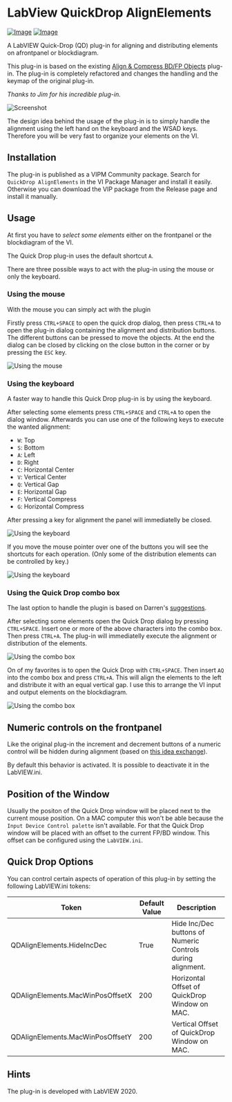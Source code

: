 # LabView QuickDrop AlignElements

[![Image](https://www.vipm.io/package/mnprojects_lib_quickdrop_alignelements/badge.svg?metric=installs)](https://www.vipm.io/package/mnprojects_lib_quickdrop_alignelements/) [![Image](https://www.vipm.io/package/mnprojects_lib_quickdrop_alignelements/badge.svg?metric=stars)](https://www.vipm.io/package/mnprojects_lib_quickdrop_alignelements/)

A LabVIEW Quick-Drop (QD) plug-in for aligning and distributing elements on afrontpanel or blockdiagram.

This plug-in is based on the existing [Align & Compress BD/FP Objects](https://forums.ni.com/t5/Quick-Drop-Enthusiasts/Quick-Drop-Plugin-Align-Compress-BD-FP-Objects/gpm-p/3501021?profile.language=en) plug-in. The plug-in is completely refactored and changes the handling and the keymap of the original plug-in.

*Thanks to Jim for his incredible plug-in.*

![Screenshot](../master/docs/screenshot.png)

The design idea behind the usage of the plug-in is to simply handle the alignment using the left hand on the keyboard and the WSAD keys. Therefore you will be very fast to organize your elements on the VI.

## Installation

The plug-in is published as a VIPM Community package. Search for `QuickDrop AlignElements` in the VI Package Manager and install it easily. Otherwise you can download the VIP package from the Release page and install it manually.

## Usage

At first you have to *select some elements*  either on the frontpanel or the blockdiagram of the VI.

The Quick Drop plug-in uses the default shortcut `A`.

There are three possible ways to act with the plug-in using the mouse or only the keyboard.

### Using the mouse

With the mouse you can simply act with the plugin

Firstly press `CTRL+SPACE` to open the quick drop dialog, then press `CTRL+A` to open the plug-in dialog containing the alignment and distribution buttons. The different buttons can be pressed to move the objects. At the end the dialog can be closed by clicking on the close button in the corner or by pressing the `ESC` key.

![Using the mouse](../master/docs/usage_mouse.gif)

### Using the keyboard

A faster way to handle this Quick Drop plug-in is by using the keyboard.

After selecting some elements press `CTRL+SPACE` and `CTRL+A` to open the dialog window. Afterwards you can use one of the following keys to execute the wanted alignment:

* `W`: Top
* `S`: Bottom
* `A`: Left
* `D`: Right
* `C`: Horizontal Center
* `V`: Vertical Center
* `Q`: Vertical Gap
* `E`: Horizontal Gap
* `F`: Vertical Compress
* `G`: Horizontal Compress

After pressing a key for alignment the panel will immediatelly be closed.

![Using the keyboard](../master/docs/usage_key.gif)

If you move the mouse pointer over one of the buttons you will see the shortcuts for each operation. (Only some of the distribution elements can be controlled by key.)

![Using the keyboard](../master/docs/tooltips.gif)

### Using the Quick Drop combo box

The last option to handle the plugin is based on Darren's [suggestions](https://forums.ni.com/t5/Quick-Drop-Enthusiasts/Quick-Drop-Plugin-Align-selected-elements/gpm-p/3833359/highlight/true#M1008).

After selecting some elements open the Quick Drop dialog by pressing `CTRL+SPACE`. Insert one or more of the above characters into the combo box. Then press `CTRL+A`. The plug-in will immediatelly execute the alignment or distribution of the elements.

![Using the combo box](../master/docs/usage_combo.gif)

On of my favorites is to open the Quick Drop with `CTRL+SPACE`. Then insert `AQ` into the combo box and press `CTRL+A`. This will align the elements to the left and distribute it with an equal vertical gap. I use this to arrange the VI input and output elements on the blockdiagram.  

![Using the combo box](../master/docs/usage_combo2.gif)

## Numeric controls on the frontpanel

Like the original plug-in the increment and decrement buttons of a numeric control will be hidden during alignment (based on [this idea exchange](https://forums.ni.com/t5/LabVIEW-Idea-Exchange/Align-objects-should-not-align-increment-decrement-buttons/idi-p/1050356?profile.language=en)).

By default this behavior is activated. It is possible to deactivate it in the LabVIEW.ini.

## Position of the Window

Usually the positon of the Quick Drop window will be placed next to the current mouse position. On a MAC computer this won't be able because the `Input Device Control palette` isn't available. For that the Quick Drop window will be placed with an offset to the current FP/BD window. This offset can be
configured using the `LabVIEW.ini`. 

## Quick Drop Options

You can control certain aspects of operation of this plug-in by setting the following LabVIEW.ini tokens:

| Token                                | Default Value      | Description                                                |
| ------------------------------------ | ------------------ | ---------------------------------------------------------- |
| QDAlignElements.HideIncDec           | True               | Hide Inc/Dec buttons of Numeric Controls during alignment. | 
| QDAlignElements.MacWinPosOffsetX     | 200                | Horizontal Offset of QuickDrop Window on MAC.              | 
| QDAlignElements.MacWinPosOffsetY     | 200                | Vertical Offset of QuickDrop Window on MAC.                | 


## Hints

The plug-in is developed with LabVIEW 2020.